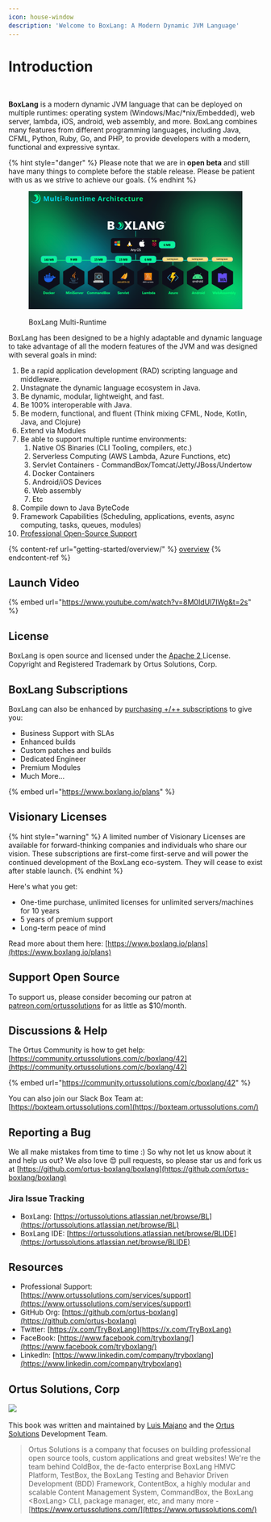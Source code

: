 ```yaml
---
icon: house-window
description: 'Welcome to BoxLang: A Modern Dynamic JVM Language'
---
```


# Introduction

<figure><img src=".gitbook/assets/logo-gradient-dark.png" alt=""><figcaption></figcaption></figure>

**BoxLang** is a modern dynamic JVM language that can be deployed on multiple runtimes: operating system (Windows/Mac/\*nix/Embedded), web server, lambda, iOS, android, web assembly, and more. BoxLang combines many features from different programming languages, including Java, CFML, Python, Ruby, Go, and PHP, to provide developers with a modern, functional and expressive syntax.

{% hint style="danger" %}
Please note that we are in **open beta** and still have many things to complete before the stable release. Please be patient with us as we strive to achieve our goals.
{% endhint %}

<figure><img src=".gitbook/assets/image (9).png" alt=""><figcaption><p>BoxLang Multi-Runtime</p></figcaption></figure>

BoxLang has been designed to be a highly adaptable and dynamic language to take advantage of all the modern features of the JVM and was designed with several goals in mind:

1. Be a rapid application development (RAD) scripting language and middleware.
2. Unstagnate the dynamic language ecosystem in Java.
3. Be dynamic, modular, lightweight, and fast.
4. Be 100% interoperable with Java.
5. Be modern, functional, and fluent (Think mixing CFML, Node, Kotlin, Java, and Clojure)
6. Extend via Modules
7. Be able to support multiple runtime environments:
   1. Native OS Binaries (CLI Tooling, compilers, etc.)
   2. Serverless Computing (AWS Lambda, Azure Functions, etc)
   3. Servlet Containers - CommandBox/Tomcat/Jetty/JBoss/Undertow
   4. Docker Containers
   5. Android/iOS Devices
   6. Web assembly
   7. Etc
8. Compile down to Java ByteCode
9. Framework Capabilities (Scheduling, applications, events, async computing, tasks, queues, modules)
10. [Professional Open-Source Support](https://boxlang.io/plans)

{% content-ref url="getting-started/overview/" %}
[overview](getting-started/overview/)
{% endcontent-ref %}

## Launch Video

{% embed url="https://www.youtube.com/watch?v=8M0IdUl7IWg&t=2s" %}

## License

BoxLang is open source and licensed under the [Apache 2 ](https://www.apache.org/licenses/LICENSE-2.0.html)License. Copyright and Registered Trademark by Ortus Solutions, Corp.

## BoxLang Subscriptions

BoxLang can also be enhanced by [purchasing +/++ subscriptions](https://www.boxlang.io/plans) to give you:

* Business Support with SLAs
* Enhanced builds
* Custom patches and builds
* Dedicated Engineer
* Premium Modules
* Much More...

{% embed url="https://www.boxlang.io/plans" %}

## Visionary Licenses

{% hint style="warning" %}
A limited number of Visionary Licenses are available for forward-thinking companies and individuals who share our vision. These subscriptions are first-come first-serve and will power the continued development of the BoxLang eco-system.  They will cease to exist after stable launch.
{% endhint %}

Here's what you get:

* One-time purchase, unlimited licenses for unlimited servers/machines for 10 years
* 5 years of premium support
* Long-term peace of mind

Read more about them here: [https://www.boxlang.io/plans](https://www.boxlang.io/plans)

## Support Open Source

To support us, please consider becoming our patron at [patreon.com/ortussolutions](https://patreon.com/ortussolutions) for as little as $10/month.

## Discussions & Help

The Ortus Community is how to get help: [https://community.ortussolutions.com/c/boxlang/42](https://community.ortussolutions.com/c/boxlang/42)

{% embed url="https://community.ortussolutions.com/c/boxlang/42" %}

You can also join our Slack Box Team at: [https://boxteam.ortussolutions.com](https://boxteam.ortussolutions.com/)

## Reporting a Bug <a href="#reporting-a-bug" id="reporting-a-bug"></a>

We all make mistakes from time to time :) So why not let us know about it and help us out? We also love 😍 pull requests, so please star us and fork us at [https://github.com/ortus-boxlang/boxlang](https://github.com/ortus-boxlang/boxlang)

### Jira Issue Tracking

* BoxLang: [https://ortussolutions.atlassian.net/browse/BL](https://ortussolutions.atlassian.net/browse/BL)
* BoxLang IDE: [https://ortussolutions.atlassian.net/browse/BLIDE](https://ortussolutions.atlassian.net/browse/BLIDE)

## Resources

* Professional Support: [https://www.ortussolutions.com/services/support](https://www.ortussolutions.com/services/support)
* GitHub Org: [https://github.com/ortus-boxlang](https://github.com/ortus-boxlang)
* Twitter: [https://x.com/TryBoxLang](https://x.com/TryBoxLang)
* FaceBook: [https://www.facebook.com/tryboxlang/](https://www.facebook.com/tryboxlang/)
* LinkedIn: [https://www.linkedin.com/company/tryboxlang](https://www.linkedin.com/company/tryboxlang)

## Ortus Solutions, Corp

![](.gitbook/assets/ortus-medium.jpg)

This book was written and maintained by [Luis Majano](https://www.luismajano.com) and the [Ortus Solutions](https://www.ortussolutions.com) Development Team.

> Ortus Solutions is a company that focuses on building professional open source tools, custom applications and great websites! We're the team behind ColdBox, the de-facto enterprise BoxLang HMVC Platform, TestBox, the BoxLang Testing and Behavior Driven Development (BDD) Framework, ContentBox, a highly modular and scalable Content Management System, CommandBox, the BoxLang \<BoxLang> CLI, package manager, etc, and many more - [https://www.ortussolutions.com/](https://www.ortussolutions.com/)
